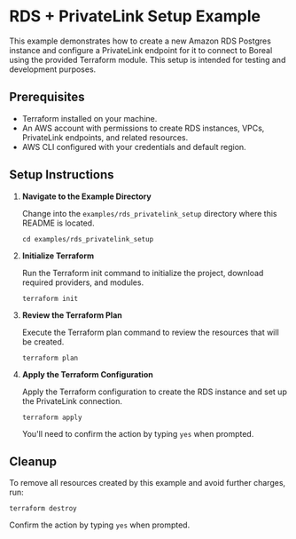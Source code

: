 # RDS + PrivateLink Setup Example

This example demonstrates how to create a new Amazon RDS Postgres instance and configure a PrivateLink endpoint for it to connect to Boreal using the provided Terraform module. This setup is intended for testing and development purposes.

## Prerequisites

- Terraform installed on your machine.
- An AWS account with permissions to create RDS instances, VPCs, PrivateLink endpoints, and related resources.
- AWS CLI configured with your credentials and default region.

## Setup Instructions

1. **Navigate to the Example Directory**

   Change into the `examples/rds_privatelink_setup` directory where this README is located.

   ```
   cd examples/rds_privatelink_setup
   ```

2. **Initialize Terraform**

   Run the Terraform init command to initialize the project, download required providers, and modules.

   ```
   terraform init
   ```

3. **Review the Terraform Plan**

   Execute the Terraform plan command to review the resources that will be created.

   ```
   terraform plan
   ```

4. **Apply the Terraform Configuration**

   Apply the Terraform configuration to create the RDS instance and set up the PrivateLink connection.

   ```
   terraform apply
   ```

   You'll need to confirm the action by typing `yes` when prompted.

## Cleanup

To remove all resources created by this example and avoid further charges, run:

```
terraform destroy
```

Confirm the action by typing `yes` when prompted.
